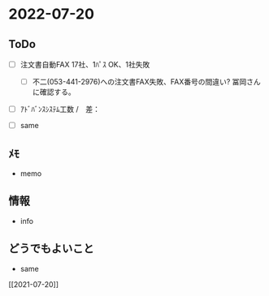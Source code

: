 # 2022-07-20

## ToDo
- [ ] 注文書自動FAX 17社、1ﾊﾟｽ OK、1社失敗
	- [ ] 不二(053-441-2976)への注文書FAX失敗、FAX番号の間違い? 冨岡さんに確認する。
- [ ] ｱﾄﾞﾊﾞﾝｽｼｽﾃﾑ工数 /　差：
- [ ] same


## ﾒﾓ
- memo


## 情報
- info


## どうでもよいこと
- same


[[2021-07-20]]

